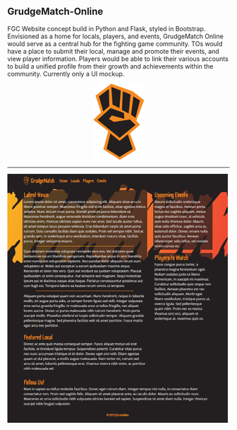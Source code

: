 ## GrudgeMatch-Online

FGC Website concept build in Python and Flask, styled in Bootstrap. Envisioned as a home for locals, players, and events, GrudgeMatch Online would serve as a central hub for the fighting game community. TOs would have a place to submit their local, manage and promote their events, and view player information. Players would be able to link their various accounts to build a unified profile from their growth and achievements within the community. Currently only a UI mockup.

<p align="center"><img src="screenshots/logo.png?raw=true" alt="logo"/></p>

<hr />

<img src="screenshots/home.png?raw=true" alt="home" width="500px;"/>
